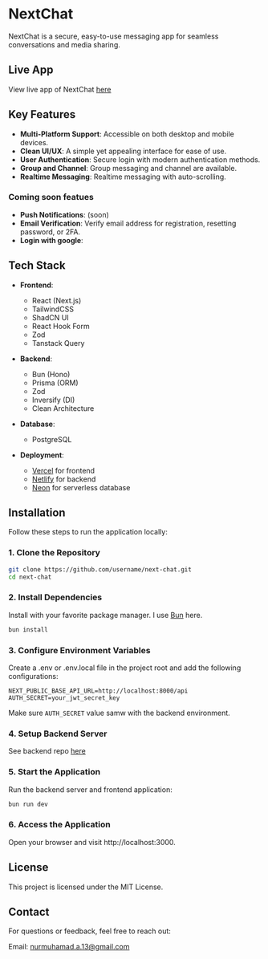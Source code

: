 # NextChat

NextChat is a secure, easy-to-use messaging app for seamless conversations and media sharing.

## Live App

View live app of NextChat [here](https://app-next-chat.vercel.app)

## Key Features

- **Multi-Platform Support**: Accessible on both desktop and mobile devices.
- **Clean UI/UX**: A simple yet appealing interface for ease of use.
- **User Authentication**: Secure login with modern authentication methods.
- **Group and Channel**: Group messaging and channel are available.
- **Realtime Messaging**: Realtime messaging with auto-scrolling.

### Coming soon featues

- **Push Notifications**: (soon)
- **Email Verification**: Verify email address for registration, resetting password, or 2FA.
- **Login with google**:

## Tech Stack

- **Frontend**:

  - React (Next.js)
  - TailwindCSS
  - ShadCN UI
  - React Hook Form
  - Zod
  - Tanstack Query

- **Backend**:

  - Bun (Hono)
  - Prisma (ORM)
  - Zod
  - Inversify (DI)
  - Clean Architecture

- **Database**:

  - PostgreSQL

- **Deployment**:
  - [Vercel](https://vercel.com/) for frontend
  - [Netlify](https://www.netlify.com/) for backend
  - [Neon](https://neon.tech/) for serverless database

## Installation

Follow these steps to run the application locally:

### 1. Clone the Repository

```bash
git clone https://github.com/username/next-chat.git
cd next-chat
```

### 2. Install Dependencies

Install with your favorite package manager. I use [Bun](https://bun.sh/) here.

```bash
bun install
```

### 3. Configure Environment Variables

Create a .env or .env.local file in the project root and add the following configurations:

```env
NEXT_PUBLIC_BASE_API_URL=http://localhost:8000/api
AUTH_SECRET=your_jwt_secret_key
```

Make sure `AUTH_SECRET` value samw with the backend environment.

### 4. Setup Backend Server

See backend repo [here](https://github.com/nurmuhamadas/next-chat-be)

### 5. Start the Application

Run the backend server and frontend application:

```bash
bun run dev
```

### 6. Access the Application

Open your browser and visit http://localhost:3000.

## License

This project is licensed under the MIT License.

## Contact

For questions or feedback, feel free to reach out:

Email: nurmuhamad.a.13@gmail.com
